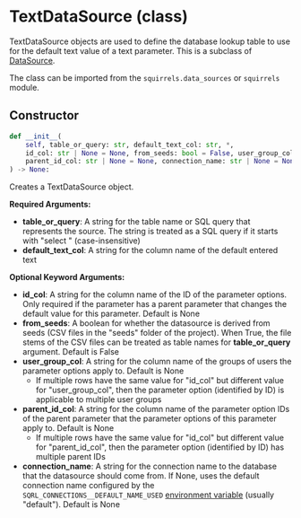 # TextDataSource (class)

TextDataSource objects are used to define the database lookup table to use for the default text value of a text parameter. This is a subclass of [DataSource].

The class can be imported from the `squirrels.data_sources` or `squirrels` module.

## Constructor

```python
def __init__(
    self, table_or_query: str, default_text_col: str, *, 
    id_col: str | None = None, from_seeds: bool = False, user_group_col: str | None = None, 
    parent_id_col: str | None = None, connection_name: str | None = None
) -> None:
```

Creates a TextDataSource object.

**Required Arguments:**

- **table_or_query**: A string for the table name or SQL query that represents the source. The string is treated as a SQL query if it starts with "select " (case-insensitive)
- **default_text_col**: A string for the column name of the default entered text

**Optional Keyword Arguments:**

- **id_col**: A string for the column name of the ID of the parameter options. Only required if the parameter has a parent parameter that changes the default value for this parameter. Default is None
- **from_seeds**: A boolean for whether the datasource is derived from seeds (CSV files in the "seeds" folder of the project). When True, the file stems of the CSV files can be treated as table names for **table_or_query** argument. Default is False
- **user_group_col**: A string for the column name of the groups of users the parameter options apply to. Default is None
    - If multiple rows have the same value for "id_col" but different value for "user_group_col", then the parameter option (identified by ID) is applicable to multiple user groups
- **parent_id_col**: A string for the column name of the parameter option IDs of the parent parameter that the parameter options of this parameter apply to. Default is None
    - If multiple rows have the same value for "id_col" but different value for "parent_id_col", then the parameter option (identified by ID) has multiple parent IDs
- **connection_name**: A string for the connection name to the database that the datasource should come from. If None, uses the default connection name configured by the `SQRL_CONNECTIONS__DEFAULT_NAME_USED` [environment variable] (usually "default"). Default is None


[DataSource]: ../types/DataSource
[environment variable]: ../../../docs/concepts/environment